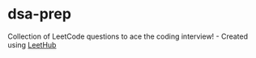 # dsa-prep
Collection of LeetCode questions to ace the coding interview! - Created using [LeetHub](https://github.com/QasimWani/LeetHub)
